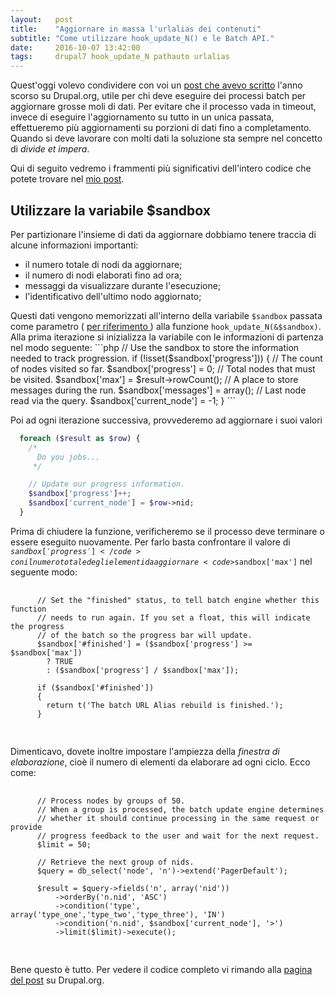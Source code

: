 ```yaml
---
layout:   post
title:    "Aggiornare in massa l'urlalias dei contenuti"
subtitle: "Come utilizzare hook_update_N() e le Batch API."
date:     2016-10-07 13:42:00
tags:     drupal7 hook_update_N pathauto urlalias
---
```

<p>Quest'oggi volevo condividere con voi un
  <a href="https://www.drupal.org/node/2444939" target="_blank" title="Bulk updating Pathauto aliases - Using hook_update_N() and Batch API">post che avevo scritto</a> l'anno scorso
  su Drupal.org, utile per chi deve eseguire dei processi batch per aggiornare
  grosse moli di dati. Per evitare che il processo vada in timeout, invece di
  eseguire l'aggiornamento su tutto in un unica passata, effettueremo più
  aggiornamenti su porzioni di dati fino a completamento. Quando si deve lavorare
  con molti dati la soluzione sta sempre nel concetto di <em>divide et impera</em>.
</p>
<p>Qui di seguito vedremo i frammenti più significativi dell'intero codice che
potete trovare nel <a href="https://www.drupal.org/node/2444939" target="_blank" title="Bulk updating Pathauto aliases - Using hook_update_N() and Batch API">mio post</a>.</p>

<h2>Utilizzare la variabile $sandbox</h2>
<p>
  Per partizionare l'insieme di dati da aggiornare dobbiamo tenere traccia di
  alcune informazioni importanti:
</p>
<ul>
  <li>il numero totale di nodi da aggiornare;</li>
  <li>il numero di nodi elaborati fino ad ora;</li>
  <li>messaggi da visualizzare durante l'esecuzione;</li>
  <li>l'identificativo dell'ultimo nodo aggiornato;</li>
</ul>
<p>Questi dati vengono memorizzati all'interno della variabile <code>$sandbox</code>
  passata come parametro (
  <a href="http://php.net/manual/en/language.references.pass.php" target="_blank" title="Passing by Reference">
    per riferimento
  </a>) alla funzione <code>hook_update_N(&$sandbox)</code>.
  Alla prima iterazione si inizializza la variabile con le informazioni di
  partenza nel modo seguente:
  ```php
    // Use the sandbox to store the information needed to track progression.
    if (!isset($sandbox['progress'])) {
      // The count of nodes visited so far.
      $sandbox['progress'] = 0;
      // Total nodes that must be visited.
      $sandbox['max'] = $result->rowCount();
      // A place to store messages during the run.
      $sandbox['messages'] = array();
      // Last node read via the query.
      $sandbox['current_node'] = -1;
    }
  ```

  Poi ad ogni iterazione successiva, provvederemo ad aggiornare i suoi valori

  ```php
    foreach ($result as $row) {
      /*
        Do you jobs...
       */

      // Update our progress information.
      $sandbox['progress']++;
      $sandbox['current_node'] = $row->nid;
    }
  ```

  Prima di chiudere la funzione, verificheremo se il processo deve terminare
  o essere eseguito nuovamente. Per farlo basta confrontare il valore di
  <code>$sandbox['progress']</code> con il numero totale degli elementi da
  aggiornare <code>$sandbox['max']</code> nel seguente modo:

  <pre>
    <code>
      // Set the "finished" status, to tell batch engine whether this function
      // needs to run again. If you set a float, this will indicate the progress
      // of the batch so the progress bar will update.
      $sandbox['#finished'] = ($sandbox['progress'] >= $sandbox['max'])
        ? TRUE
        : ($sandbox['progress'] / $sandbox['max']);

      if ($sandbox['#finished'])
      {
        return t('The batch URL Alias rebuild is finished.');
      }
    </code>
  </pre>
</p>

<p>
  Dimenticavo, dovete inoltre impostare l'ampiezza della <em>finestra di elaborazione</em>,
  cioè il numero di elementi da elaborare ad ogni ciclo. Ecco come:

  <pre>
    <code>
      // Process nodes by groups of 50.
      // When a group is processed, the batch update engine determines
      // whether it should continue processing in the same request or provide
      // progress feedback to the user and wait for the next request.
      $limit = 50;

      // Retrieve the next group of nids.
      $query = db_select('node', 'n')->extend('PagerDefault');

      $result = $query->fields('n', array('nid'))
          ->orderBy('n.nid', 'ASC')
          ->condition('type', array('type_one','type_two','type_three'), 'IN')
          ->condition('n.nid', $sandbox['current_node'], '>')
          ->limit($limit)->execute();
    </code>
  </pre>
</p>

<p>
  Bene questo è tutto. Per vedere il codice completo vi rimando alla
  <a href="https://www.drupal.org/node/2444939" target="_blank" title="Bulk updating Pathauto aliases - Using hook_update_N() and Batch API">
    pagina del post</a> su Drupal.org.
</p>
